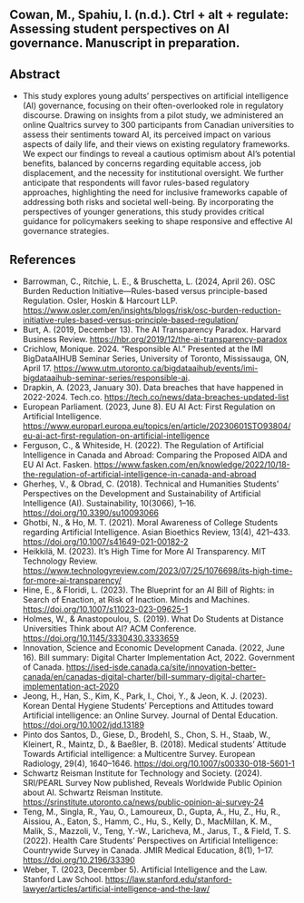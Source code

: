 ## Cowan, M., Spahiu, I. (n.d.). Ctrl + alt + regulate: Assessing student perspectives on AI governance. Manuscript in preparation.

## Abstract
- This study explores young adults’ perspectives on artificial intelligence (AI) governance, focusing on their often-overlooked role in regulatory discourse. Drawing on insights from a pilot study, we administered an online Qualtrics survey to 300 participants from Canadian universities to assess their sentiments toward AI, its perceived impact on various aspects of daily life, and their views on existing regulatory frameworks. We expect our findings to reveal a cautious optimism about AI’s potential benefits, balanced by concerns regarding equitable access, job displacement, and the necessity for institutional oversight. We further anticipate that respondents will favor rules-based regulatory approaches, highlighting the need for inclusive frameworks capable of addressing both risks and societal well-being. By incorporating the perspectives of younger generations, this study provides critical guidance for policymakers seeking to shape responsive and effective AI governance strategies.

## References
- Barrowman, C., Ritchie, L. E., & Bruschetta, L. (2024, April 26). OSC Burden Reduction Initiative—Rules-based versus principle-based Regulation. Osler, Hoskin & Harcourt LLP. https://www.osler.com/en/insights/blogs/risk/osc-burden-reduction-initiative-rules-based-versus-principle-based-regulation/
- Burt, A. (2019, December 13). The AI Transparency Paradox. Harvard Business Review. https://hbr.org/2019/12/the-ai-transparency-paradox
- Crichlow, Monique. 2024. “Responsible AI.” Presented at the IMI BigDataAIHUB Seminar Series, University of Toronto, Mississauga, ON, April 17. https://www.utm.utoronto.ca/bigdataaihub/events/imi-bigdataaihub-seminar-series/responsible-ai. 
- Drapkin, A. (2023, January 30). Data breaches that have happened in 2022-2024. Tech.co. https://tech.co/news/data-breaches-updated-list
- European Parliament. (2023, June 8). EU AI Act: First Regulation on Artificial Intelligence. https://www.europarl.europa.eu/topics/en/article/20230601STO93804/eu-ai-act-first-regulation-on-artificial-intelligence
- Ferguson, C., & Whiteside, H. (2022). The Regulation of Artificial Intelligence in Canada and Abroad: Comparing the Proposed AIDA and EU AI Act. Fasken. https://www.fasken.com/en/knowledge/2022/10/18-the-regulation-of-artificial-intelligence-in-canada-and-abroad
- Gherheș, V., & Obrad, C. (2018). Technical and Humanities Students’ Perspectives on the Development and Sustainability of Artificial Intelligence (AI). Sustainability, 10(3066), 1–16. https://doi.org/10.3390/su10093066
- Ghotbi, N., & Ho, M. T. (2021). Moral Awareness of College Students regarding Artificial Intelligence. Asian Bioethics Review, 13(4), 421–433. https://doi.org/10.1007/s41649-021-00182-2
- Heikkilä, M. (2023). It’s High Time for More AI Transparency. MIT Technology Review. https://www.technologyreview.com/2023/07/25/1076698/its-high-time-for-more-ai-transparency/
- Hine, E., & Floridi, L. (2023). The Blueprint for an AI Bill of Rights: in Search of Enaction, at Risk of Inaction. Minds and Machines. https://doi.org/10.1007/s11023-023-09625-1
- Holmes, W., & Anastopoulou, S. (2019). What Do Students at Distance Universities Think about AI? ACM Conference. https://doi.org/10.1145/3330430.3333659
- Innovation, Science and Economic Development Canada. (2022, June 16). Bill summary: Digital Charter Implementation Act, 2022. Government of Canada. https://ised-isde.canada.ca/site/innovation-better-canada/en/canadas-digital-charter/bill-summary-digital-charter-implementation-act-2020
- Jeong, H., Han, S., Kim, K., Park, I., Choi, Y., & Jeon, K. J. (2023). Korean Dental Hygiene Students’ Perceptions and Attitudes toward Artificial intelligence: an Online Survey. Journal of Dental Education. https://doi.org/10.1002/jdd.13189
- Pinto dos Santos, D., Giese, D., Brodehl, S., Chon, S. H., Staab, W., Kleinert, R., Maintz, D., & Baeßler, B. (2018). Medical students’ Attitude Towards Artificial intelligence: a Multicentre Survey. European Radiology, 29(4), 1640–1646. https://doi.org/10.1007/s00330-018-5601-1
- Schwartz Reisman Institute for Technology and Society. (2024). SRI/PEARL Survey Now published, Reveals Worldwide Public Opinion about AI. Schwartz Reisman Institute. https://srinstitute.utoronto.ca/news/public-opinion-ai-survey-24
- Teng, M., Singla, R., Yau, O., Lamoureux, D., Gupta, A., Hu, Z., Hu, R., Aissiou, A., Eaton, S., Hamm, C., Hu, S., Kelly, D., MacMillan, K. M., Malik, S., Mazzoli, V., Teng, Y.-W., Laricheva, M., Jarus, T., & Field, T. S. (2022). Health Care Students’ Perspectives on Artificial Intelligence: Countrywide Survey in Canada. JMIR Medical Education, 8(1), 1–17. https://doi.org/10.2196/33390
- Weber, T. (2023, December 5). Artificial Intelligence and the Law. Stanford Law School. https://law.stanford.edu/stanford-lawyer/articles/artificial-intelligence-and-the-law/
